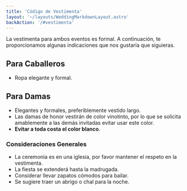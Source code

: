 ```yaml
---
title: 'Código de Vestimenta'
layout: '~/layouts/WeddingMarkdownLayout.astro'
backAction: '/#vestimenta'
---
```


La vestimenta para ambos eventos es formal. A continuación, te proporcionamos algunas indicaciones que nos gustaría que siguieras.

## Para Caballeros

- Ropa elegante y formal.

## Para Damas

- Elegantes y formales, preferiblemente vestido largo.
- Las damas de honor vestirán de color vinotinto, por lo que se solicita amablemente a las demás invitadas evitar usar este color.
- <b class="text-primary">Evitar a toda costa el color blanco</b>.

### Consideraciones Generales

- La ceremonia es en una iglesia, por favor mantener el respeto en la vestimenta.
- La fiesta se extenderá hasta la madrugada.
- Considerar llevar zapatos cómodos para bailar.
- Se sugiere traer un abrigo o chal para la noche.
